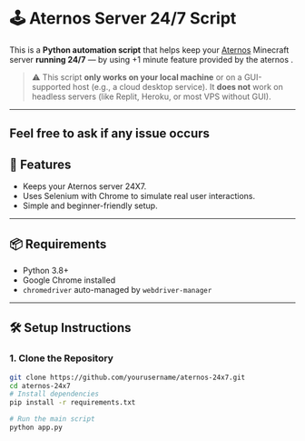 # 🕹️ Aternos Server 24/7 Script

This is a **Python automation script** that helps keep your [Aternos](https://aternos.org) Minecraft server **running 24/7** — by using +1 minute feature provided by the aternos .

> ⚠️ This script **only works on your local machine** or on a GUI-supported host (e.g., a cloud desktop service). It **does not** work on headless servers (like Replit, Heroku, or most VPS without GUI).

---

## Feel free to ask if any issue occurs 

## 🚀 Features

- Keeps your  Aternos server 24X7.
- Uses Selenium with Chrome to simulate real user interactions.
- Simple and beginner-friendly setup.

---

## 📦 Requirements

- Python 3.8+
- Google Chrome installed
- `chromedriver` auto-managed by `webdriver-manager`

---

## 🛠️ Setup Instructions

### 1. Clone the Repository
```bash
git clone https://github.com/yourusername/aternos-24x7.git
cd aternos-24x7
# Install dependencies
pip install -r requirements.txt

# Run the main script
python app.py



